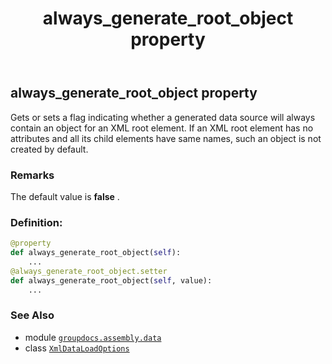 ﻿---
title: always_generate_root_object property
second_title: GroupDocs.Assembly for Python via .NET API References
description: 
type: docs
url: /python-net/groupdocs.assembly.data/xmldataloadoptions/always_generate_root_object/
is_root: false
weight: 30
---

## always_generate_root_object property


Gets or sets a flag indicating whether a generated data source will always contain an object for an XML root 
element. If an XML root element has no attributes and all its child elements have same names, such an object 
is not created by default.

### Remarks 


The default value is **false** .
### Definition:
```python
@property
def always_generate_root_object(self):
    ...
@always_generate_root_object.setter
def always_generate_root_object(self, value):
    ...
```

### See Also
* module [`groupdocs.assembly.data`](../../)
* class [`XmlDataLoadOptions`](/assembly/python-net/groupdocs.assembly.data/xmldataloadoptions)
